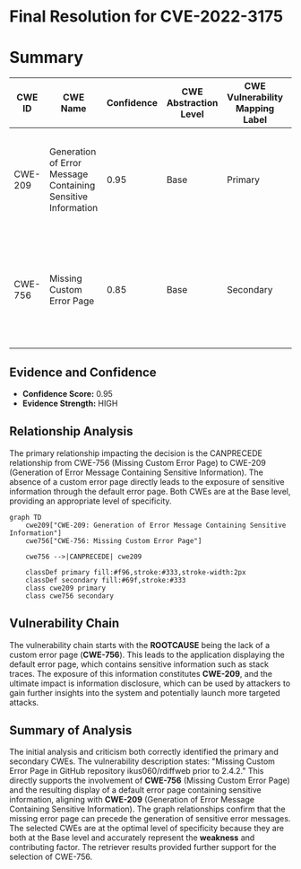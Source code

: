 # Final Resolution for CVE-2022-3175

# Summary
| CWE ID | CWE Name | Confidence | CWE Abstraction Level | CWE Vulnerability Mapping Label | CWE-Vulnerability Mapping Notes |
|---|---|---|---|---|---|
| CWE-209 | Generation of Error Message Containing Sensitive Information | 0.95 | Base | Primary | The application's default error page leaks stack trace information, revealing sensitive details. |
| CWE-756 | Missing Custom Error Page | 0.85 | Base | Secondary | The absence of a custom error page causes the default error page to be displayed, which exposes the stack trace. |

## Evidence and Confidence

*   **Confidence Score:** 0.95
*   **Evidence Strength:** HIGH

## Relationship Analysis
The primary relationship impacting the decision is the CANPRECEDE relationship from CWE-756 (Missing Custom Error Page) to CWE-209 (Generation of Error Message Containing Sensitive Information). The absence of a custom error page directly leads to the exposure of sensitive information through the default error page. Both CWEs are at the Base level, providing an appropriate level of specificity.

```mermaid
graph TD
    cwe209["CWE-209: Generation of Error Message Containing Sensitive Information"]
    cwe756["CWE-756: Missing Custom Error Page"]
    
    cwe756 -->|CANPRECEDE| cwe209
    
    classDef primary fill:#f96,stroke:#333,stroke-width:2px
    classDef secondary fill:#69f,stroke:#333
    class cwe209 primary
    class cwe756 secondary
```

## Vulnerability Chain
The vulnerability chain starts with the **ROOTCAUSE** being the lack of a custom error page (**CWE-756**). This leads to the application displaying the default error page, which contains sensitive information such as stack traces. The exposure of this information constitutes **CWE-209**, and the ultimate impact is information disclosure, which can be used by attackers to gain further insights into the system and potentially launch more targeted attacks.

## Summary of Analysis
The initial analysis and criticism both correctly identified the primary and secondary CWEs. The vulnerability description states: "Missing Custom Error Page in GitHub repository ikus060/rdiffweb prior to 2.4.2." This directly supports the involvement of **CWE-756** (Missing Custom Error Page) and the resulting display of a default error page containing sensitive information, aligning with **CWE-209** (Generation of Error Message Containing Sensitive Information). The graph relationships confirm that the missing error page can precede the generation of sensitive error messages. The selected CWEs are at the optimal level of specificity because they are both at the Base level and accurately represent the **weakness** and contributing factor. The retriever results provided further support for the selection of CWE-756.